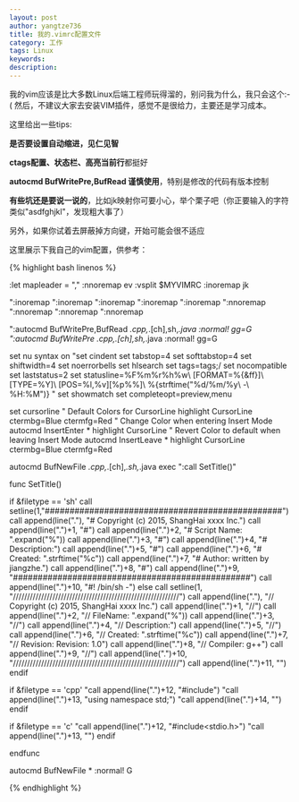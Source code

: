 ```yaml
---
layout: post
author: yangtze736
title: 我的.vimrc配置文件
category: 工作
tags: Linux
keywords:
description:
---
```


我的vim应该是比大多数Linux后端工程师玩得溜的，别问我为什么，我只会这个:-( 然后，不建议大家去安装VIM插件，感觉不是很给力，主要还是学习成本。

这里给出一些tips:

**是否要设置自动缩进，见仁见智**

**ctags配置、状态栏、高亮当前行**都挺好

**autocmd BufWritePre,BufRead 谨慎使用**，特别是修改的代码有版本控制

**有些坑还是要说一说的**，比如jk映射<esc>你可要小心，举个栗子吧（你正要输入的字符类似"asdfghjkl"，发现粗大事了）

另外，如果你试着去屏蔽掉方向键，开始可能会很不适应

这里展示下我自己的vim配置，供参考：

{% highlight bash linenos %}

:let mapleader = ","
:nnoremap <leader>ev :vsplit $MYVIMRC<cr>
:inoremap jk <esc>

":inoremap <esc> <nop>
":inoremap <left> <nop>
":inoremap <right> <nop>
":inoremap <up> <nop>
":inoremap <down> <nop>
":nnoremap <left> <nop>
":nnoremap <right> <nop>
":nnoremap <up> <nop>
":nnoremap <down> <nop>

":autocmd BufWritePre,BufRead *.cpp,*.[ch],sh,*.java :normal! gg=G
":autocmd BufWritePre *.cpp,*.[ch],sh,*.java :normal! gg=G


set nu
syntax on
"set cindent
set tabstop=4
set softtabstop=4
set shiftwidth=4
set noerrorbells
set hlsearch
set tags=tags;/
set nocompatible
set laststatus=2
set statusline=%F%m%r%h%w\ [FORMAT=%{&ff}]\ [TYPE=%Y]\ [POS=%l,%v][%p%%]\ %{strftime(\"%d/%m/%y\ -\ %H:%M\")} "
set showmatch
set completeopt=preview,menu

set cursorline
" Default Colors for CursorLine
highlight  CursorLine ctermbg=Blue ctermfg=Red
" Change Color when entering Insert Mode
autocmd InsertEnter * highlight  CursorLine
" Revert Color to default when leaving Insert Mode
autocmd InsertLeave * highlight  CursorLine ctermbg=Blue ctermfg=Red


autocmd BufNewFile *.cpp,*.[ch],*.sh,*.java exec ":call SetTitle()"

func SetTitle()

if &filetype == 'sh'
call setline(1,"\################################################")
call append(line("."), "\# Copyright (c) 2015, ShangHai xxxx Inc.")
call append(line(".")+1, "\#")
call append(line(".")+2, "\# Script Name: ".expand("%"))
call append(line(".")+3, "\#")
call append(line(".")+4, "\# Description:")
call append(line(".")+5, "\#")
call append(line(".")+6, "\# Created: ".strftime("%c"))
call append(line(".")+7, "\# Author: written by jiangzhe.")
call append(line(".")+8, "\#")
call append(line(".")+9, "\################################################")
call append(line(".")+10, "\#! /bin/sh -")
else
call setline(1, "///////////////////////////////////////////////////////////")
call append(line("."), "// Copyright (c) 2015, ShangHai xxxx Inc.")
call append(line(".")+1, "//")
call append(line(".")+2, "// FileName: ".expand("%"))
call append(line(".")+3, "//")
call append(line(".")+4, "// Description:")
call append(line(".")+5, "//")
call append(line(".")+6, "// Created: ".strftime("%c"))
call append(line(".")+7, "// Revision: Revision: 1.0")
call append(line(".")+8, "// Compiler: g++")
call append(line(".")+9, "//")
call append(line(".")+10, "///////////////////////////////////////////////////////////")
call append(line(".")+11, "")
endif

if &filetype == 'cpp'
"call append(line(".")+12, "#include<iostream>")
"call append(line(".")+13, "using namespace std;")
"call append(line(".")+14, "")
endif

if &filetype == 'c'
"call append(line(".")+12, "#include<stdio.h>")
"call append(line(".")+13, "")
endif

endfunc

autocmd BufNewFile * :normal! G

{% endhighlight %}
